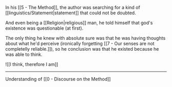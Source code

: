 In his [[5 - The Method]], the author was searching for a kind of [[linguistics/Statement|statement]] that could not be doubted.

And even being a [[Religion|religious]] man, he told himself that god's existence was questionable (at first).

The only thing he knew with absolute sure was that he was having thoughts about what he'd perceive (ironically forgetting [[7 - Our senses are not completelly reliable.]]), so he conclusion was that he existed because he was able to think.

![[I think, therefore I am]]

---

Understanding of [[0 - Discourse on the Method]]
